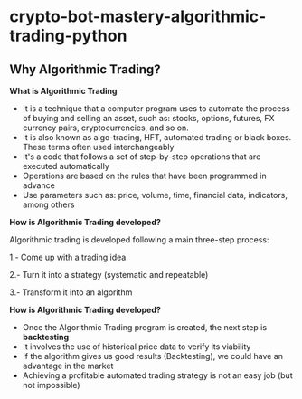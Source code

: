 # crypto-bot-mastery-algorithmic-trading-python

## Why Algorithmic Trading?

**What is Algorithmic Trading**
- It is a technique that a computer program uses to automate the process of buying and selling an asset, such as: stocks, options, futures, FX currency pairs, cryptocurrencies, and so on.
- It is also known as algo-trading, HFT, automated trading or black boxes. These terms often used interchangeably
- It's a code that follows a set of step-by-step operations that are executed automatically
- Operations are based on the rules that have been programmed in advance
- Use parameters such as: price, volume, time, financial data, indicators, among others

**How is Algorithmic Trading developed?**

  Algorithmic trading is developed following a main three-step process:
  
  1.- Come up with a trading idea
  
  2.- Turn it into a strategy (systematic and repeatable)
  
  3.- Transform it into an algorithm

**How is Algorithmic Trading developed?**
- Once the Algorithmic Trading program is created, the next step is **backtesting**
- It involves the use of historical price data to verify its viability
- If the algorithm gives us good results (Backtesting), we could have an advantage in the market
- Achieving a profitable automated trading strategy is not an easy job (but not impossible)
